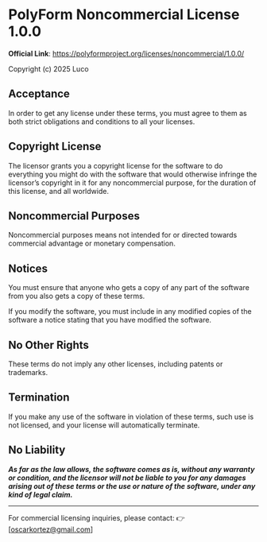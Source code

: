 # PolyForm Noncommercial License 1.0.0

**Official Link**: https://polyformproject.org/licenses/noncommercial/1.0.0/

Copyright (c) 2025 Luco

## Acceptance

In order to get any license under these terms, you must agree
to them as both strict obligations and conditions to all
your licenses.

## Copyright License

The licensor grants you a copyright license for the software
to do everything you might do with the software that would
otherwise infringe the licensor’s copyright in it for any
noncommercial purpose, for the duration of this license, and
all worldwide. 

## Noncommercial Purposes

Noncommercial purposes means not intended for or directed
towards commercial advantage or monetary compensation.

## Notices

You must ensure that anyone who gets a copy of any part of
the software from you also gets a copy of these terms.

If you modify the software, you must include in any
modified copies of the software a notice stating that you
have modified the software.

## No Other Rights

These terms do not imply any other licenses, including
patents or trademarks.

## Termination

If you make any use of the software in violation of these
terms, such use is not licensed, and your license will
automatically terminate.

## No Liability

***As far as the law allows, the software comes as is,
without any warranty or condition, and the licensor will not
be liable to you for any damages arising out of these terms
or the use or nature of the software, under any kind of
legal claim.***

---

For commercial licensing inquiries, please contact:
👉 [oscarkortez@gmail.com]
